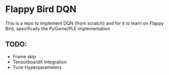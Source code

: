 # Flappy Bird DQN

This is a repo to implement DQN (from scratch) and for it to learn on Flappy Bird, specifically the PyGame/PLE implementation

## TODO:
* Frame skip
* TensorboardX Integration
* Tune Hyperparameters
